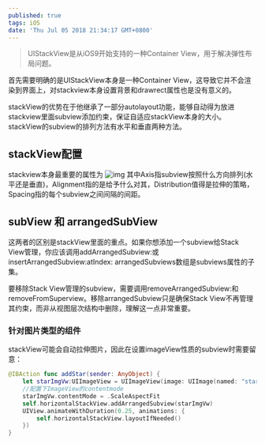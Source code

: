 ```yaml
---
published: true
tags: iOS
date: 'Thu Jul 05 2018 21:34:17 GMT+0800'
---
```

> UIStackView是从iOS9开始支持的一种Container View，用于解决弹性布局问题。

首先需要明确的是UIStackView本身是一种Container View，这导致它并不会渲染到界面上，对stackview本身设置背景和drawrect属性也是没有意义的。

stackView的优势在于他继承了一部分autolayout功能，能够自动得为放进stackview里面subview添加约束，保证自适应stackView本身的大小。stackView的subview的排列方法有水平和垂直两种方法。

## stackView配置
stackview本身最重要的属性为
![img](http://cc.cocimg.com/api/uploads/20150623/1435027330575371.png)
其中Axis指subview按照什么方向排列(水平还是垂直)，Alignment指的是给予什么对其，Distribution值得是拉伸的策略，Spacing指的每个subview之间间隔的间距。

## subView 和 arrangedSubView
这两者的区别是stackView里面的重点。如果你想添加一个subview给Stack View管理，你应该调用addArrangedSubview:或insertArrangedSubview:atIndex: arrangedSubviews数组是subviews属性的子集。

要移除Stack View管理的subview，需要调用removeArrangedSubview:和removeFromSuperview。移除arrangedSubview只是确保Stack View不再管理其约束，而非从视图层次结构中删除，理解这一点非常重要。


### 针对图片类型的组件
stackView可能会自动拉伸图片，因此在设置imageView性质的subview时需要留意：
``` swift
@IBAction func addStar(sender: AnyObject) {
    let starImgVw:UIImageView = UIImageView(image: UIImage(named: "star"))
    //配置下ImageView的contentmode
    starImgVw.contentMode = .ScaleAspectFit
    self.horizontalStackView.addArrangedSubview(starImgVw)
    UIView.animateWithDuration(0.25, animations: {
        self.horizontalStackView.layoutIfNeeded()
    })
}
```
